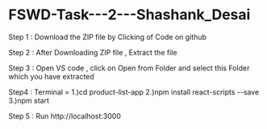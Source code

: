 # FSWD-Task---2---Shashank_Desai



Step 1 : Download the ZIP file by Clicking of Code on github 

Step 2 : After Downloading ZIP file , Extract the file 

Step 3 : Open VS code , click on Open from Folder and select this Folder which you have extracted

Step4 : Terminal =  1.)cd product-list-app
                    2.)npm install react-scripts --save
                    3.)npm start 

Step 5 :  Run http://localhost:3000 

